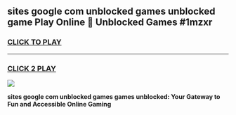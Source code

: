 
## sites google com unblocked games unblocked game Play Online 👋 Unblocked Games #1mzxr
<h3>
<a href="https://premium.freeplayer.one?title=sites_google_com_unblocked_games&ref=21F">CLICK TO PLAY</a></h3>
<hr>

<h3>
<a href="https://premium.freeplayer.one?title=sites_google_com_unblocked_games&ref=21F">CLICK 2 PLAY</a>
  
</h3>

<a href="https://premium.freeplayer.one?title=sites_google_com_unblocked_games&ref=21F/"><img src="https://clearcache.store/games.png"></a>


**sites google com unblocked games games unblocked: Your Gateway to Fun and Accessible Online Gaming**
